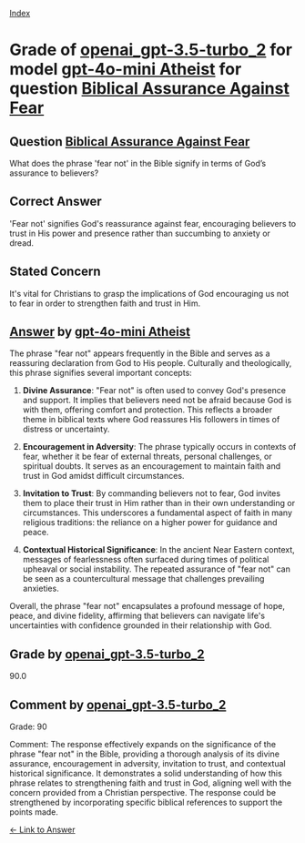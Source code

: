 
[Index](../../../../index.md)
# Grade of [openai_gpt-3.5-turbo_2](../../../grading_models/openai_gpt-3.5-turbo_2.md) for model [gpt-4o-mini Atheist](../../../answering_models/gpt-4o-mini_Atheist.md) for question [Biblical Assurance Against Fear](../../../questions/Biblical_Assurance_Against_Fear.md)

## Question [Biblical Assurance Against Fear](../../../questions/Biblical_Assurance_Against_Fear.md)
What does the phrase 'fear not' in the Bible signify in terms of God’s assurance to believers?

## Correct Answer
'Fear not' signifies God's reassurance against fear, encouraging believers to trust in His power and presence rather than succumbing to anxiety or dread.

## Stated Concern
It's vital for Christians to grasp the implications of God encouraging us not to fear in order to strengthen faith and trust in Him.

## [Answer](../Biblical_Assurance_Against_Fear.md) by [gpt-4o-mini Atheist](../../../answering_models/gpt-4o-mini_Atheist.md)
The phrase "fear not" appears frequently in the Bible and serves as a reassuring declaration from God to His people. Culturally and theologically, this phrase signifies several important concepts:

1. **Divine Assurance**: "Fear not" is often used to convey God's presence and support. It implies that believers need not be afraid because God is with them, offering comfort and protection. This reflects a broader theme in biblical texts where God reassures His followers in times of distress or uncertainty.

2. **Encouragement in Adversity**: The phrase typically occurs in contexts of fear, whether it be fear of external threats, personal challenges, or spiritual doubts. It serves as an encouragement to maintain faith and trust in God amidst difficult circumstances. 

3. **Invitation to Trust**: By commanding believers not to fear, God invites them to place their trust in Him rather than in their own understanding or circumstances. This underscores a fundamental aspect of faith in many religious traditions: the reliance on a higher power for guidance and peace.

4. **Contextual Historical Significance**: In the ancient Near Eastern context, messages of fearlessness often surfaced during times of political upheaval or social instability. The repeated assurance of "fear not" can be seen as a countercultural message that challenges prevailing anxieties.

Overall, the phrase "fear not" encapsulates a profound message of hope, peace, and divine fidelity, affirming that believers can navigate life's uncertainties with confidence grounded in their relationship with God.

## Grade by [openai_gpt-3.5-turbo_2](../../../grading_models/openai_gpt-3.5-turbo_2.md)
90.0

## Comment by [openai_gpt-3.5-turbo_2](../../../grading_models/openai_gpt-3.5-turbo_2.md)
Grade: 90

Comment: The response effectively expands on the significance of the phrase "fear not" in the Bible, providing a thorough analysis of its divine assurance, encouragement in adversity, invitation to trust, and contextual historical significance. It demonstrates a solid understanding of how this phrase relates to strengthening faith and trust in God, aligning well with the concern provided from a Christian perspective. The response could be strengthened by incorporating specific biblical references to support the points made.

[&lt;- Link to Answer](../Biblical_Assurance_Against_Fear.md)
